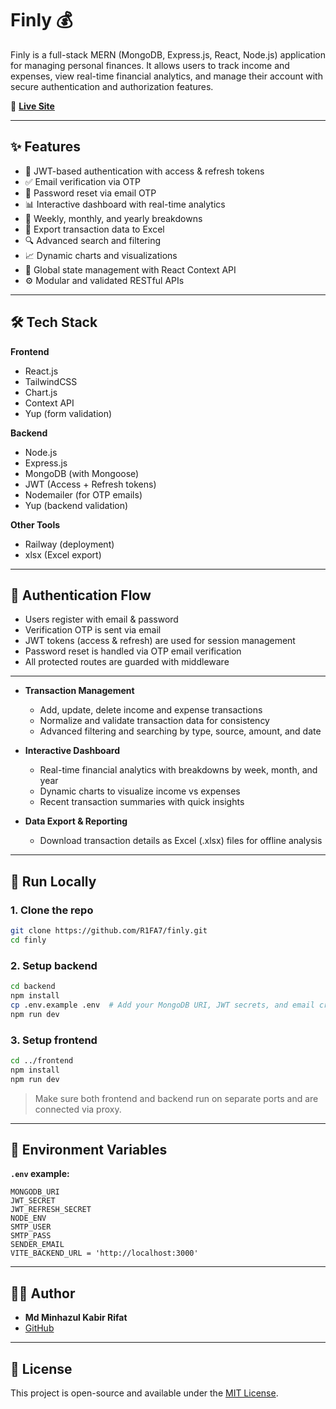 # Finly 💰

Finly is a full-stack MERN (MongoDB, Express.js, React, Node.js) application for managing personal finances. It allows users to track income and expenses, view real-time financial analytics, and manage their account with secure authentication and authorization features.

🚀 **[Live Site](https://finly-frontend.onrender.com)**

---

## ✨ Features

- 🔐 JWT-based authentication with access & refresh tokens  
- ✅ Email verification via OTP  
- 🔁 Password reset via email OTP  
- 📊 Interactive dashboard with real-time analytics  
- 📅 Weekly, monthly, and yearly breakdowns  
- 📁 Export transaction data to Excel  
- 🔍 Advanced search and filtering  
- 📈 Dynamic charts and visualizations  
- 🧠 Global state management with React Context API  
- ⚙️ Modular and validated RESTful APIs  

---

## 🛠️ Tech Stack

**Frontend**
- React.js
- TailwindCSS
- Chart.js
- Context API
- Yup (form validation)

**Backend**
- Node.js
- Express.js
- MongoDB (with Mongoose)
- JWT (Access + Refresh tokens)
- Nodemailer (for OTP emails)
- Yup (backend validation)

**Other Tools**
- Railway (deployment)
- xlsx (Excel export)

---

## 🔐 Authentication Flow

- Users register with email & password  
- Verification OTP is sent via email  
- JWT tokens (access & refresh) are used for session management  
- Password reset is handled via OTP email verification  
- All protected routes are guarded with middleware  

---

- **Transaction Management**
  - Add, update, delete income and expense transactions
  - Normalize and validate transaction data for consistency
  - Advanced filtering and searching by type, source, amount, and date

- **Interactive Dashboard**
  - Real-time financial analytics with breakdowns by week, month, and year
  - Dynamic charts to visualize income vs expenses
  - Recent transaction summaries with quick insights

- **Data Export & Reporting**
  - Download transaction details as Excel (.xlsx) files for offline analysis
---

## 🧪 Run Locally

### 1. Clone the repo

```bash
git clone https://github.com/R1FA7/finly.git
cd finly
```

### 2. Setup backend

```bash
cd backend
npm install
cp .env.example .env  # Add your MongoDB URI, JWT secrets, and email credentials
npm run dev
```

### 3. Setup frontend

```bash
cd ../frontend
npm install
npm run dev
```

> Make sure both frontend and backend run on separate ports and are connected via proxy.

---

## 📨 Environment Variables

**`.env` example:**

```env
MONGODB_URI
JWT_SECRET
JWT_REFRESH_SECRET
NODE_ENV
SMTP_USER
SMTP_PASS
SENDER_EMAIL
VITE_BACKEND_URL = 'http://localhost:3000'
```

---

## 🧑‍💻 Author

- **Md Minhazul Kabir Rifat**
- [GitHub](https://github.com/R1FA7)

---

## 📄 License

This project is open-source and available under the [MIT License](LICENSE).
